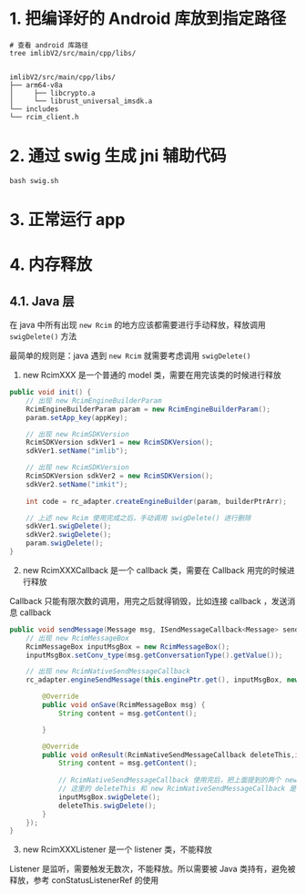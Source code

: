 # 1. 把编译好的 Android 库放到指定路径

```shell
# 查看 android 库路径
tree imlibV2/src/main/cpp/libs/
```

```text

imlibV2/src/main/cpp/libs/
├── arm64-v8a
│     ├── libcrypto.a
│     └── librust_universal_imsdk.a
└── includes
└── rcim_client.h

```

# 2. 通过 swig 生成 jni 辅助代码

```shell
bash swig.sh
```

# 3. 正常运行 app

# 4. 内存释放

## 4.1. Java 层
在 java 中所有出现 `new Rcim` 的地方应该都需要进行手动释放，释放调用 `swigDelete()` 方法

最简单的规则是：java 遇到 `new Rcim` 就需要考虑调用 `swigDelete()`

1. new RcimXXX 是一个普通的 model 类，需要在用完该类的时候进行释放

```java
public void init() {
    // 出现 new RcimEngineBuilderParam
    RcimEngineBuilderParam param = new RcimEngineBuilderParam();
    param.setApp_key(appKey);

    // 出现 new RcimSDKVersion
    RcimSDKVersion sdkVer1 = new RcimSDKVersion();
    sdkVer1.setName("imlib");

    // 出现 new RcimSDKVersion
    RcimSDKVersion sdkVer2 = new RcimSDKVersion();
    sdkVer2.setName("imkit");
    
    int code = rc_adapter.createEngineBuilder(param, builderPtrArr);

    // 上述 new Rcim 使用完成之后，手动调用 swigDelete() 进行删除
    sdkVer1.swigDelete();
    sdkVer2.swigDelete();
    param.swigDelete();
}

```
2. new RcimXXXCallback 是一个 callback 类，需要在 Callback 用完的时候进行释放

Callback 只能有限次数的调用，用完之后就得销毁，比如连接 callback ，发送消息 callback

```java
public void sendMessage(Message msg, ISendMessageCallback<Message> sendMessageCallback) {
    // 出现 new RcimMessageBox
    RcimMessageBox inputMsgBox = new RcimMessageBox();
    inputMsgBox.setConv_type(msg.getConversationType().getValue());

    // 出现 new RcimNativeSendMessageCallback
    rc_adapter.engineSendMessage(this.enginePtr.get(), inputMsgBox, new RcimNativeSendMessageCallback() {

        @Override
        public void onSave(RcimMessageBox msg) {
            String content = msg.getContent();

        }

        @Override
        public void onResult(RcimNativeSendMessageCallback deleteThis,int code, RcimMessageBox msg) {
            String content = msg.getContent();
            
            // RcimNativeSendMessageCallback 使用完后，把上面提到的两个 new Rcim 给删除
            // 这里的 deleteThis 和 new RcimNativeSendMessageCallback 是同一个对象
            inputMsgBox.swigDelete();
            deleteThis.swigDelete();
        }
    });
}
```

3. new RcimXXXListener 是一个 listener 类，不能释放

Listener 是监听，需要触发无数次，不能释放。所以需要被 Java 类持有，避免被释放，参考 conStatusListenerRef 的使用
